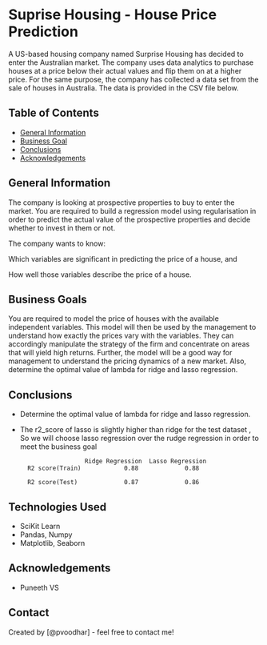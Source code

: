 # Suprise Housing - House Price Prediction
A US-based housing company named Surprise Housing has decided to enter the Australian market. The company uses data analytics to purchase houses at a price below their actual values and flip them on at a higher price. For the same purpose, the company has collected a data set from the sale of houses in Australia. The data is provided in the CSV file below.

## Table of Contents
* [General Information](#general-information)
* [Business Goal](#Business-Goals)
* [Conclusions](#conclusions)
* [Acknowledgements](#acknowledgements)

<!-- You can include any other section that is pertinent to your problem -->

## General Information

The company is looking at prospective properties to buy to enter the market. You are required to build a regression model using regularisation in order to predict the actual value of the prospective properties and decide whether to invest in them or not.

The company wants to know:

Which variables are significant in predicting the price of a house, and

How well those variables describe the price of a house.

 
## Business Goals
You are required to model the price of houses with the available independent variables. This model will then be used by the management to understand how exactly the prices vary with the variables. They can accordingly manipulate the strategy of the firm and concentrate on areas that will yield high returns. Further, the model will be a good way for management to understand the pricing dynamics of a new market.
Also, determine the optimal value of lambda for ridge and lasso regression.
<!-- You don't have to answer all the questions - just the ones relevant to your project. -->

## Conclusions
- Determine the optimal value of lambda for ridge and lasso regression.
- The r2_score of lasso is slightly higher than ridge for the test dataset , So we will choose lasso regression over the rudge regression in order to meet the business goal

                        Ridge Regression  Lasso Regression
        R2 score(Train)            0.88             0.88

        R2 score(Test)             0.87             0.86

## Technologies Used
- SciKit Learn
- Pandas, Numpy
- Matplotlib, Seaborn 

<!-- As the libraries versions keep on changing, it is recommended to mention the version of library used in this project -->

## Acknowledgements
- Puneeth VS


## Contact
Created by [@pvoodhar] - feel free to contact me!


<!-- Optional -->
<!-- ## License -->
<!-- This project is open source and available under the [... License](). -->

<!-- You don't have to include all sections - just the one's relevant to your project -->
